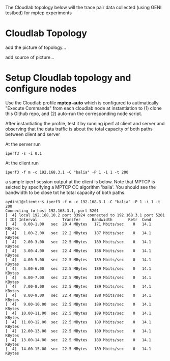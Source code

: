 The Cloudlab topology below will the trace pair data collected (using GENI testbed) for mptcp experiments

# Cloudlab Topology

add the picture of topology...

add source of picture...

# Setup Cloudlab topology and configure nodes

Use the Cloudlab profile **mptcp-auto** which is configured to autimatically "Execute Commands" from each cloudlab node at instantiation to (1) clone this Github repo, and (2) auto-run the corresponding node script.

After instantiating the profile, test it by running iperf at client and server and observing that the data traffic is about the total capacity of both paths between client and server

At the server run
```
iperf3 -s -i 0.1
```

At the client run
```
iperf3 -f m -c 192.168.3.1 -C "balia" -P 1 -i 1 -t 200
```
a sample iperf session output at the client is below. Note that MPTCP is selcted by specifying a MPTCP CC algorithm 'balia'. You should see the bandwidth to be close tot he total capacity of both paths.  
```
aydini1@client:~$ iperf3 -f m -c 192.168.3.1 -C "balia" -P 1 -i 1 -t 200
Connecting to host 192.168.3.1, port 5201                               
[  4] local 192.168.10.2 port 33924 connected to 192.168.3.1 port 5201  
[ ID] Interval           Transfer     Bandwidth       Retr  Cwnd        
[  4]   0.00-1.00   sec  20.4 MBytes   171 Mbits/sec    0   14.1 KBytes 
[  4]   1.00-2.00   sec  22.2 MBytes   187 Mbits/sec    0   14.1 KBytes 
[  4]   2.00-3.00   sec  22.5 MBytes   189 Mbits/sec    0   14.1 KBytes 
[  4]   3.00-4.00   sec  22.4 MBytes   188 Mbits/sec    0   14.1 KBytes 
[  4]   4.00-5.00   sec  22.5 MBytes   189 Mbits/sec    0   14.1 KBytes 
[  4]   5.00-6.00   sec  22.5 MBytes   189 Mbits/sec    0   14.1 KBytes 
[  4]   6.00-7.00   sec  22.5 MBytes   189 Mbits/sec    0   14.1 KBytes 
[  4]   7.00-8.00   sec  22.5 MBytes   189 Mbits/sec    0   14.1 KBytes 
[  4]   8.00-9.00   sec  22.4 MBytes   188 Mbits/sec    0   14.1 KBytes 
[  4]   9.00-10.00  sec  22.5 MBytes   189 Mbits/sec    0   14.1 KBytes 
[  4]  10.00-11.00  sec  22.5 MBytes   189 Mbits/sec    0   14.1 KBytes 
[  4]  11.00-12.00  sec  22.5 MBytes   189 Mbits/sec    0   14.1 KBytes 
[  4]  12.00-13.00  sec  22.5 MBytes   189 Mbits/sec    0   14.1 KBytes 
[  4]  13.00-14.00  sec  22.5 MBytes   189 Mbits/sec    0   14.1 KBytes 
[  4]  14.00-15.00  sec  22.5 MBytes   189 Mbits/sec    0   14.1 KBytes 
```
